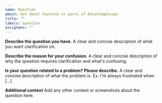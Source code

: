 ```yaml
---
name: Question
about: Ask about features or parts of AdvantageScope
title: ""
labels: question
assignees: ""
---
```


**Describe the question you have.**
A clear and concise description of what you want clarification on.

**Describe the reason for your confusion.**
A clear and concise description of why the question requires clarification and what's confusing.

**Is your question related to a problem? Please describe.**
A clear and concise description of what the problem is. Ex. I'm always frustrated when [...]

**Additional context**
Add any other context or screenshots about the question here.
